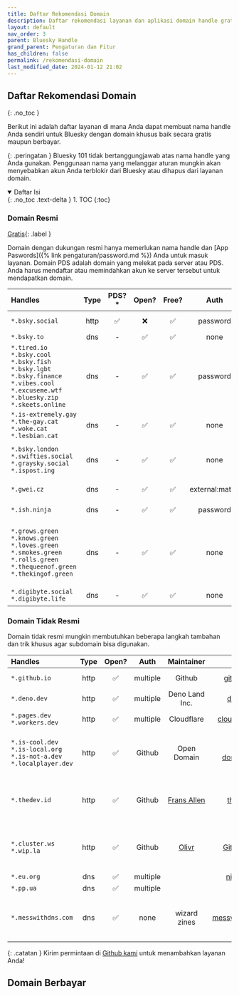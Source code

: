 ```yaml
---
title: Daftar Rekomendasi Domain
description: Daftar rekomendasi layanan dan aplikasi domain handle gratis untuk Bluesky.
layout: default
nav_order: 3
parent: Bluesky Handle
grand_parent: Pengaturan dan Fitur
has_children: false
permalink: /rekomendasi-domain
last_modified_date: 2024-01-12 21:02
---
```


## Daftar Rekomendasi Domain
{: .no_toc }

Berikut ini adalah daftar layanan di mana Anda dapat membuat nama handle Anda sendiri untuk Bluesky dengan domain khusus baik secara gratis maupun berbayar.

{: .peringatan }
Bluesky 101 tidak bertanggungjawab atas nama handle yang Anda gunakan. Penggunaan nama yang melanggar aturan mungkin akan menyebabkan akun Anda terblokir dari Bluesky atau dihapus dari layanan domain.

<details open markdown="block">
  <summary>
    Daftar Isi
  </summary>
  {: .no_toc .text-delta }
1. TOC
{:toc}
</details>

### Domain Resmi
[Gratis](){: .label }

Domain dengan dukungan resmi hanya memerlukan nama handle dan [App Paswords]({% link pengaturan/password.md %}) Anda untuk masuk layanan. Domain PDS adalah domain yang melekat pada server atau PDS. Anda harus mendaftar atau memindahkan akun ke server tersebut untuk mendapatkan domain.

| Handles   | Type  | PDS?*  | Open? | Free? | Auth  | Maintainer    | Links |
|:--- |:---:|:---:|:---:|:---:|:---:|:---:|:---:|
| `*.bsky.social` | http | ✅ | ❌ | ✅ | password | [Bluesky PBLLC](https://bsky.app/profile/did:plc:z72i7hdynmk6r22z27h6tvur) | [bsky.app](https://bsky.app/)<br>([github](https://github.com/bluesky-social)) |
| `*.bsky.to`| dns | - | ✅ | ✅ | none | [@andrew.bsky.to](https://bsky.app/profile/andrew.bsky.to) | [bsky.to](https://bsky.to)
| `*.tired.io`<br>`*.bsky.cool`<br>`*.bsky.fish`<br>`*.bsky.lgbt`<br>`*.bsky.finance`<br>`*.vibes.cool`<br>`*.excuseme.wtf`<br>`*.bluesky.zip`<br>`*.skeets.online` | dns | - | ✅ | ✅ | password | [@darn.fish](https://bsky.app/profile/did:plc:7qw3ldjppmwmtjoak3egctdb) | [skyna.me](https://skyna.me/)<br>([github](https://github.com/darnfish/skyname)) |
| `*.is-extremely.gay`<br>`*.the-gay.cat`<br>`*.woke.cat`<br>`*.lesbian.cat` | dns | - | ✅ | ✅ | none | [@domi.zip](https://bsky.app/profile/did:plc:7bwr7mioqql34n2mrqwqypbz) | [handles.domi.zip](https://handles.domi.zip/)<br>([github](https://github.com/SlickDomique/open-handles)) |
| `*.bsky.london`<br>`*.swifties.social`<br>`*.graysky.social`<br>`*.ispost.ing` | dns | - | ✅ | ✅ | none | [@pfrazees.monster](https://bsky.app/profile/did:plc:p2cp5gopk7mgjegy6wadk3ep) | [bsky.london](https://bsky.london/)<br>[swifties.social](https://swifties.social/)<br>[graysky.social](https://graysky.social/)<br>[ispost.ing](https://ispost.ing/) |
| `*.gwei.cz` | dns | - | ✅ | ✅ | external:matrix | [@gwei.cz](https://bsky.app/profile/did:plc:2bs6eyzyjkqb5gmqbfurccx2) | [element chat](https://app.element.io/#/room/bluesky:gwei.cz)<br>([github](https://github.com/gweicz/atproto-handle-matrix-bot)) |
| `*.ish.ninja` | dns | - | ✅ | ✅ | password | [@ishaanbedi.in](https://bsky.app/profile/did:plc:d5d2pdxfn2feddaqrxg337ta) | [ish.ninja](https://www.ish.ninja/)<br>([github](https://github.com/ishaanbedi/ish.ninja)) |
| `*.grows.green`<br>`*.knows.green`<br>`*.loves.green`<br>`*.smokes.green`<br>`*.rolls.green`<br>`*.thequeenof.green`<br>`*.thekingof.green` | dns | - | ✅ | ✅ | none | [@Adirondack.Green](https://bsky.app/profile/did:plc:r2jsoijmenfb67klwdc3hyav) | [grows.green](https://grows.green)<br>[knows.green](https://knows.green)<br>[loves.green](https://loves.green)<br>[smokes.green](https://smokes.green)<br>[rolls.green](https://rolls.green)<br>[thequeenof.green](https://thequeenof.green)<br>[thekingof.green](https://thekingof.green) |
| `*.digibyte.social`<br>`*.digibyte.life` | dns | - | ✅ | ✅ | none | [@olly.st](https://bsky.app/profile/olly.st) | [digibyte.social](https://digibyte.social)<br>[digibyte.life](https://digibyte.life) |

### Domain Tidak Resmi

Domain tidak resmi mungkin membutuhkan beberapa langkah tambahan dan trik khusus agar subdomain bisa digunakan.

| Handles | Type | Open? | Auth | Maintainer | Links | Notes |
|:--- |:---:|:---:|:---:|:---:|:---:|:---:|
| `*.github.io` | http | ✅ | multiple | Github | [github.com](https://github.com) | Github Pages |
| `*.deno.dev` | http | ✅ | multiple | Deno Land Inc. | [deno.dev](https://deno.com) | Deno Playground |
| `*.pages.dev`<br>`*.workers.dev` | http | ✅ | multiple | Cloudflare | [cloudflare.com](https://cloudflare.com) | Cloudflare Workers |
| `*.is-cool.dev`<br>`*.is-local.org`<br>`*.is-not-a.dev`<br>`*.localplayer.dev` | http | ✅ | Github | Open Domain | [open-domains.net](https://open-domains.net/) | Tambahkan subdomain dengan mengirimkan PR di Github |
| `*.thedev.id` | http | ✅ | Github | [Frans Allen](https://github.com/fransallen) | [thedev.id](https://thedev.id/) | Tambahkan subdomain dengan mengirimkan PR di Github |
| `*.cluster.ws`<br>`*.wip.la` | http | ✅ | Github | [Olivr](https://github.com/Olivr) | [Github repo](https://github.com/Olivr/free-domain) | Tambahkan subdomain dengan mengirimkan PR di Github |
| `*.eu.org` | dns | ✅ | multiple | | [nic.eu.org](https://nic.eu.org/) | |
| `*.pp.ua` | dns | ✅ | multiple | | [nic.ua](https://nic.ua/) | |
| `*.messwithdns.com` | dns | ✅ | none | wizard zines | [messwithdns.com](http://messwithdns.com/) | Hanya berlaku sementara, cocok untuk pengujian |

{: .catatan }
Kirim permintaan di [Github kami](https://github.com/oops-wtf/bsky-docs/tree/main/pengaturan/handle.md) untuk menambahkan layanan Anda!

## Domain Berbayar
